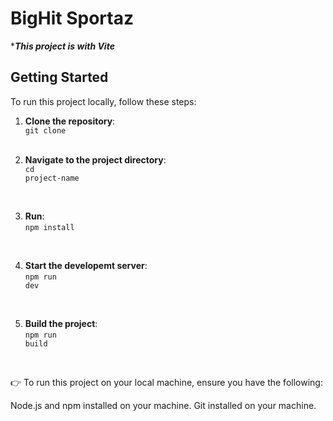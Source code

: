 # BigHit Sportaz

****This project is with Vite***

## Getting Started

To run this project locally, follow these steps:

1. **Clone the repository**:<br/>
<code>git clone <repository-url></code>
   <br/>

2. **Navigate to the project directory**:<br/>
<code>cd project-name</code>
<br/>

3. **Run**:<br/>
<code>npm install</code>
<br/>

4. **Start the developemt server**:<br/>
<code>npm run dev</code>
<br/>

5. **Build the project**:<br/>
<code>npm run build</code>
<br/>


👉 To run this project on your local machine, ensure you have the following:

Node.js and npm installed on your machine.
Git installed on your machine.
